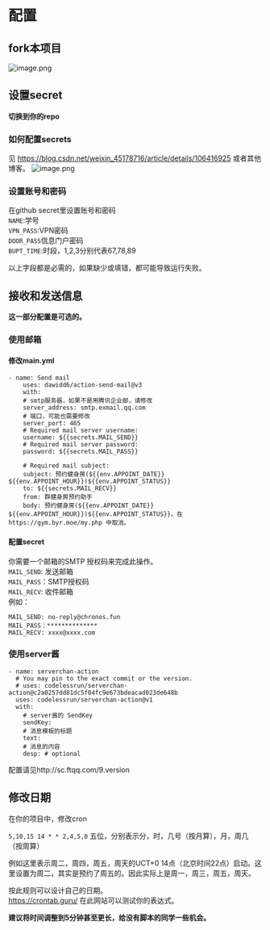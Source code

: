 # 配置
## fork本项目
![image.png](https://i.loli.net/2021/05/02/xaovwFRgAbnTe8s.png)
## 设置secret
**切换到你的repo**
### 如何配置secrets
见 https://blog.csdn.net/weixin_45178716/article/details/106416925 或者其他博客。
![image.png](https://i.loli.net/2021/05/02/AqONiuYF6lJQvr3.png)
### 设置账号和密码
在github secret里设置账号和密码   
`NAME`:学号  
`VPN_PASS`:VPN密码  
`DOOR_PASS`信息门户密码  
`BUPT_TIME`:时段，1,2,3分别代表67,78,89

以上字段都是必需的，如果缺少或填错，都可能导致运行失败。

## 接收和发送信息
**这一部分配置是可选的。**
### 使用邮箱
#### 修改main.yml
```
- name: Send mail
    uses: dawidd6/action-send-mail@v3
    with:
    # smtp服务器，如果不是用腾讯企业邮，请修改
    server_address: smtp.exmail.qq.com
    # 端口，可能也需要修改 
    server_port: 465
    # Required mail server username:
    username: ${{secrets.MAIL_SEND}}
    # Required mail server password:
    password: ${{secrets.MAIL_PASS}}
    
    # Required mail subject:
    subject: 预约健身房(${{env.APPOINT_DATE}} ${{env.APPOINT_HOUR}})${{env.APPOINT_STATUS}}
    to: ${{secrets.MAIL_RECV}}
    from: 群健身房预约助手
    body: 预约健身房(${{env.APPOINT_DATE}} ${{env.APPOINT_HOUR}})${{env.APPOINT_STATUS}}。在https://gym.byr.moe/my.php 中取消。
```
#### 配置secret
你需要一个邮箱的SMTP 授权码来完成此操作。   
`MAIL_SEND`: 发送邮箱   
`MAIL_PASS`：SMTP授权码   
`MAIL_RECV`: 收件邮箱   
例如：   
```
MAIL_SEND: no-reply@chronos.fun 
MAIL_PASS：**************
MAIL_RECV: xxxx@xxxx.com
```

### 使用server酱
```
- name: serverchan-action
  # You may pin to the exact commit or the version.
  # uses: codelessrun/serverchan-action@c2a0257dd81dc5f04fc9e673bdeacad023de648b
  uses: codelessrun/serverchan-action@v1
  with:
    # server酱的 SendKey
    sendKey: 
    # 消息模板的标题
    text: 
    # 消息的内容
    desp: # optional
```
配置请见http://sc.ftqq.com/9.version

## 修改日期
在你的项目中，修改cron   

`5,10,15 14 * * 2,4,5,0` 五位，分别表示分，时，几号（按月算），月，周几（按周算）  

例如这里表示周二，周四，周五，周天的UCT+0 14点（北京时间22点）启动。这里设置为周二，其实是预约了周五的。因此实际上是周一，周三，周五，周天。 

按此规则可以设计自己的日期。  
https://crontab.guru/  在此网站可以测试你的表达式。

**建议将时间调整到5分钟甚至更长，给没有脚本的同学一些机会。**
